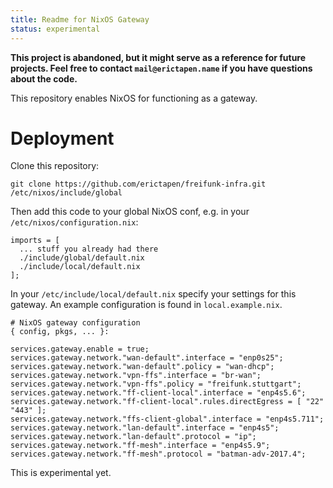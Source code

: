 ```yaml
---
title: Readme for NixOS Gateway
status: experimental
---
```


**This project is abandoned, but it might serve as a reference for future projects. Feel free to contact `mail@erictapen.name` if you have questions about the code.**

This repository enables NixOS for functioning as a gateway.

# Deployment

Clone this repository:
```
git clone https://github.com/erictapen/freifunk-infra.git /etc/nixos/include/global
```

Then add this code to your global NixOS conf, e.g. in your `/etc/nixos/configuration.nix`:
```
imports = [
  ... stuff you already had there
  ./include/global/default.nix
  ./include/local/default.nix
];
```

In your `/etc/include/local/default.nix` specify your settings for this gateway.
An example configuration is found in `local.example.nix`.
```
# NixOS gateway configuration
{ config, pkgs, ... }:

services.gateway.enable = true;
services.gateway.network."wan-default".interface = "enp0s25";
services.gateway.network."wan-default".policy = "wan-dhcp";
services.gateway.network."vpn-ffs".interface = "br-wan";
services.gateway.network."vpn-ffs".policy = "freifunk.stuttgart";
services.gateway.network."ff-client-local".interface = "enp4s5.6";
services.gateway.network."ff-client-local".rules.directEgress = [ "22" "443" ];
services.gateway.network."ffs-client-global".interface = "enp4s5.711";
services.gateway.network."lan-default".interface = "enp4s5";
services.gateway.network."lan-default".protocol = "ip";
services.gateway.network."ff-mesh".interface = "enp4s5.9";
services.gateway.network."ff-mesh".protocol = "batman-adv-2017.4";
```

This is experimental yet.
